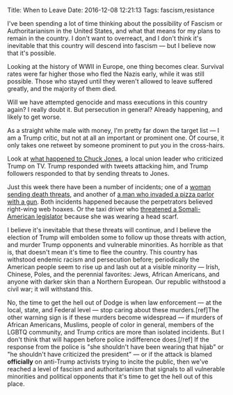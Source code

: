 Title: When to Leave
Date: 2016-12-08 12:21:13
Tags: fascism,resistance

I've been spending a lot of time thinking about the possibility of Fascism or Authoritarianism in the United States, and what that means for my plans to remain in the country. I don't want to overreact, and I don't think it's inevitable that this country will descend into fascism &mdash; but I believe now that it's possible.

Looking at the history of WWII in Europe, one thing becomes clear. Survival rates were far higher those who fled the Nazis early, while it was still possible. Those who stayed until they weren't allowed to leave suffered greatly, and the majority of them died.

Will we have attempted genocide and mass executions in this country again? I really doubt it. But persecution in general? Already happening, and likely to get worse.

As a straight white male with money, I'm pretty far down the target list &mdash; I am a Trump critic, but not at all an important or prominent one. Of course, it only takes one retweet by someone prominent to put you in the cross-hairs.

Look at [what happened to Chuck Jones](http://www.nbcnews.com/news/us-news/trump-unable-ignore-critics-baselessly-attacks-carrier-union-boss-n693406), a local union leader who criticized Trump on TV. Trump responded with tweets attacking him, and Trump followers responded to that by sending threats to Jones.

Just this week there have been a number of incidents; one of a [woman sending death threats](http://www.usatoday.com/story/news/nation-now/2016/12/07/truther-arrested-after-death-threats-made-parent-sandy-hook-shooting-vicitm/95085868/), and another of [a man who invaded a pizza parlor with a gun](https://www.washingtonpost.com/local/pizzagate-from-rumor-to-hashtag-to-gunfire-in-dc/2016/12/06/4c7def50-bbd4-11e6-94ac-3d324840106c_story.html). Both incidents happened because the perpetrators believed right-wing web hoaxes. Or the taxi driver who [threatened a Somali-American legislator](http://www.nbcnews.com/news/nbcblk/somali-american-legislator-says-dc-taxi-driver-called-her-isis-n693681) because she was wearing a head scarf. 

I believe it's inevitable that these threats will continue, and I believe the election of Trump will embolden some to follow up those threats with action, and murder Trump opponents and vulnerable minorities. As horrible as that is, that doesn't mean it's time to flee the country. This country has withstood endemic racism and persecution before; periodically the American people seem to rise up and lash out at a visible minority &mdash; Irish, Chinese, Poles, and the perennial favorites: Jews, African Americans, and anyone with darker skin than a Northern European. Our republic withstood a civil war; it will withstand this. 

No, the time to get the hell out of Dodge is when law enforcement &mdash; at the local, state, and Federal level &mdash; stop caring about these murders.[ref]The other warning sign is if these murders become widespread &mdash; if murders of African Americans, Muslims, people of color in general, members of the LGBTQ community, and Trump critics are more than isolated incidents. But I don't think that will happen before police indifference does.[/ref] If the response from the police is "she shouldn't have been wearing that hijab" or "he shouldn't have criticized the president" &mdash; or if the attack is blamed **officially** on anti-Trump activists trying to incite the public, then we've reached a level of fascism and authoritarianism that signals to all vulnerable minorities and political opponents that it's time to get the hell out of this place.
